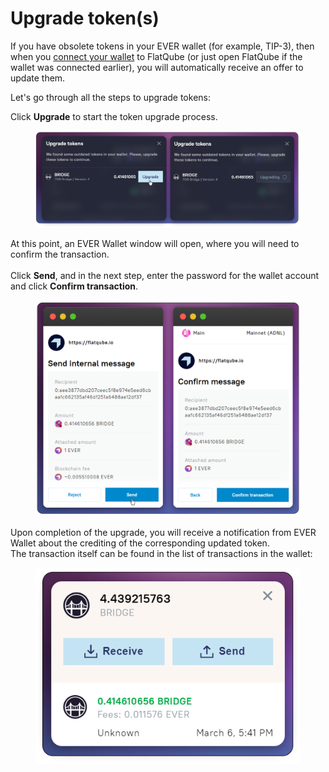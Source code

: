 # Upgrade token(s)

If you have obsolete tokens in your EVER wallet (for example, TIP-3), then when you [connect your wallet](../../getting-started/how-to-connect-a-wallet.md) to FlatQube (or just open FlatQube if the wallet was connected earlier), you will automatically receive an offer to update them.

Let's go through all the steps to upgrade tokens:

Click **Upgrade** to start the token upgrade process.

<figure><img src="../../../.gitbook/assets/image (309).png" alt=""><figcaption></figcaption></figure>

At this point, an EVER Wallet window will open, where you will need to confirm the transaction.\
\
Click **Send**, and in the next step, enter the password for the wallet account and click **Confirm transaction**.

<figure><img src="../../../.gitbook/assets/image (389).png" alt=""><figcaption></figcaption></figure>

Upon completion of the upgrade, you will receive a notification from EVER Wallet about the crediting of the corresponding updated token.\
The transaction itself can be found in the list of transactions in the wallet:

<figure><img src="../../../.gitbook/assets/image (319).png" alt=""><figcaption></figcaption></figure>
